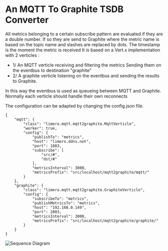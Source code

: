 # An MQTT To Graphite TSDB Converter
All metrics belonging to a certain subscribe pattern are evaluated if they are a double number. 
If so they are send to Graphite where the metric name is based on the topic name and slashes are replaced by dots.
The timestamp is the moment the metric is received
It is based on a Vert.x implementation with 2 verticles :
- 1/ An MQTT verticle receiving and filtering the metrics
Sending them on the eventbus to destination "graphite"
- 2/ A graphite verticle listening on the eventbus and sending the results to Graphite.

In this way the eventbus is used as queueing between MQTT and Graphite.
Normally each verticle should handle their own reconnects

The configuration can be adapted by changing the config.json file. 

```
{
	"mqtt": {
		"class": "limero.mqtt.mqtt2graphite.MqttVerticle",
		"worker": true,
		"config": {
			"publishTo": "metrics",
			"host": "limero.ddns.net",
			"port": 1883,
			"subscribe": [
				"src/#",
				"dst/#"
			],
			"metricsInterval": 3000,
			"metricsPrefix": "src/localhost/mqtt2graphite/mqtt/"
		}
	},
	"graphite": {
		"class": "limero.mqtt.mqtt2graphite.GraphiteVerticle",
		"config": {
			"subscribeTo": "metrics",
			"publishMetricsTo": "metrics",
			"host": "192.168.0.149",
			"port": 2003,
			"metricsInterval": 3000,
			"metricsPrefix": "src/localhost/mqtt2graphite/graphite/"
		}
	}
}
```
![Sequence Diagram](https://github.com/vortex314/mqtt2graphite/doc/mqtt2graphite.png)
